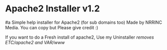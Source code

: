# Apache2 Installer v1.2
#a Simple help installer for Apache2 (for sub domains too)
Made by NRRINC Media. You can copy but Please give credit :)

If you want to do a Fresh install of apache2, Use my Uninstaller *removes ETC/apache2 and VAR/www*

